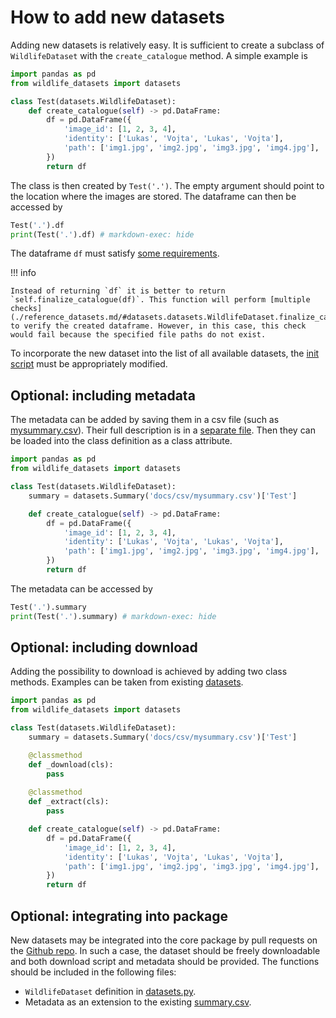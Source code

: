 # How to add new datasets

Adding new datasets is relatively easy. It is sufficient to create a subclass of `WildlifeDataset` with the `create_catalogue` method. A simple example is

```python exec="true" source="above" session="run1"
import pandas as pd
from wildlife_datasets import datasets

class Test(datasets.WildlifeDataset):
    def create_catalogue(self) -> pd.DataFrame:
        df = pd.DataFrame({
            'image_id': [1, 2, 3, 4],
            'identity': ['Lukas', 'Vojta', 'Lukas', 'Vojta'],
            'path': ['img1.jpg', 'img2.jpg', 'img3.jpg', 'img4.jpg'],
        })
        return df
```

The class is then created by `Test('.')`. The empty argument should point to the location where the images are stored. The dataframe can then be accessed by

```python exec="true" source="above" result="console" session="run1"
Test('.').df
print(Test('.').df) # markdown-exec: hide
```

The dataframe `df` must satisfy [some requirements](./dataframe.md).

!!! info

    Instead of returning `df` it is better to return `self.finalize_catalogue(df)`. This function will perform [multiple checks](./reference_datasets.md/#datasets.datasets.WildlifeDataset.finalize_catalogue) to verify the created dataframe. However, in this case, this check would fail because the specified file paths do not exist.

To incorporate the new dataset into the list of all available datasets, the [init script](https://github.com/WildlifeDatasets/wildlife-datasets/blob/main/wildlife_datasets/datasets/__init__.py) must be appropriately modified.


## Optional: including metadata

The metadata can be added by saving them in a csv file (such as [mysummary.csv](./csv/mysummary.csv)). Their full description is in a [separate file](./dataframe.md#metadata). Then they can be loaded into the class definition as a class attribute. 

```python exec="true" source="above" session="run2"
import pandas as pd
from wildlife_datasets import datasets

class Test(datasets.WildlifeDataset):
    summary = datasets.Summary('docs/csv/mysummary.csv')['Test']

    def create_catalogue(self) -> pd.DataFrame:
        df = pd.DataFrame({
            'image_id': [1, 2, 3, 4],
            'identity': ['Lukas', 'Vojta', 'Lukas', 'Vojta'],
            'path': ['img1.jpg', 'img2.jpg', 'img3.jpg', 'img4.jpg'],
        })
        return df
```

The metadata can be accessed by

```python exec="true" source="above" result="console" session="run2"
Test('.').summary
print(Test('.').summary) # markdown-exec: hide
```

## Optional: including download

Adding the possibility to download is achieved by adding two class methods. Examples can be taken from existing [datasets](https://github.com/WildlifeDatasets/wildlife-datasets/blob/main/wildlife_datasets/datasets/datasets.py).

```python
import pandas as pd
from wildlife_datasets import datasets

class Test(datasets.WildlifeDataset):
    summary = datasets.Summary('docs/csv/mysummary.csv')['Test']

    @classmethod
    def _download(cls):
        pass
    
    @classmethod
    def _extract(cls):
        pass

    def create_catalogue(self) -> pd.DataFrame:
        df = pd.DataFrame({
            'image_id': [1, 2, 3, 4],
            'identity': ['Lukas', 'Vojta', 'Lukas', 'Vojta'],
            'path': ['img1.jpg', 'img2.jpg', 'img3.jpg', 'img4.jpg'],
        })
        return df
```

## Optional: integrating into package

New datasets may be integrated into the core package by pull requests on the [Github repo](https://github.com/WildlifeDatasets/wildlife-datasets). In such a case, the dataset should be freely downloadable and both download script and metadata should be provided. The functions should be included in the following files:

  - `WildlifeDataset` definition in [datasets.py](https://github.com/WildlifeDatasets/wildlife-datasets/blob/main/wildlife_datasets/datasets/datasets.py).
  - Metadata as an extension to the existing [summary.csv](https://github.com/WildlifeDatasets/wildlife-datasets/tree/main/wildlife_datasets/datasets).

